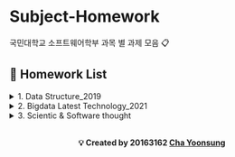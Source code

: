 # Subject-Homework

국민대학교 소프트웨어학부 과목 별 과제 모음 :clipboard:

## :scroll: Homework List

<details>
<summary>1. Data Structure_2019</summary>
<details>
<summary>&nbsp;&nbsp;1-1. Lab</summary>
<div markdown="1">

  - [Lab0 - Basic Exercise](https://github.com/firemancha/Subject-Homework/tree/Structure/%EC%9E%90%EB%A3%8C%EA%B5%AC%EC%A1%B0/Lab/Lab00)

  - [Lab1 - Recursion Test](https://github.com/firemancha/Subject-Homework/tree/Structure/%EC%9E%90%EB%A3%8C%EA%B5%AC%EC%A1%B0/Lab/Lab01)

  - [Lab2 - Magic Square](https://github.com/firemancha/Subject-Homework/tree/Structure/%EC%9E%90%EB%A3%8C%EA%B5%AC%EC%A1%B0/Lab/Lab02)

  - [Lab3 - Parentheses](https://github.com/firemancha/Subject-Homework/tree/Structure/%EC%9E%90%EB%A3%8C%EA%B5%AC%EC%A1%B0/Lab/Lab03)

  - [Lab4 - Stack and Queue Practice](https://github.com/firemancha/Subject-Homework/tree/Structure/%EC%9E%90%EB%A3%8C%EA%B5%AC%EC%A1%B0/Lab/Lab04)

  - [Lab5 - Linked List](https://github.com/firemancha/Subject-Homework/tree/Structure/%EC%9E%90%EB%A3%8C%EA%B5%AC%EC%A1%B0/Lab/Lab05)

  - [Lab6 - Double Linked List](https://github.com/firemancha/Subject-Homework/tree/Structure/%EC%9E%90%EB%A3%8C%EA%B5%AC%EC%A1%B0/Lab/Lab06)

  - [Lab7 - Tree Build, Traverse and Expression](https://github.com/firemancha/Subject-Homework/tree/Structure/%EC%9E%90%EB%A3%8C%EA%B5%AC%EC%A1%B0/Lab/Lab07)

  - [Lab8 - Binary Search Tree](https://github.com/firemancha/Subject-Homework/tree/Structure/%EC%9E%90%EB%A3%8C%EA%B5%AC%EC%A1%B0/Lab/Lab08)

  - [Lab9 - Graph operations](https://github.com/firemancha/Subject-Homework/tree/Structure/%EC%9E%90%EB%A3%8C%EA%B5%AC%EC%A1%B0/Lab/Lab09)

  - [Lab10 - Minimal Spanning Tree](https://github.com/firemancha/Subject-Homework/tree/Structure/%EC%9E%90%EB%A3%8C%EA%B5%AC%EC%A1%B0/Lab/Lab10)

  - [Lab11 - Hashing](https://github.com/firemancha/Subject-Homework/tree/Structure/%EC%9E%90%EB%A3%8C%EA%B5%AC%EC%A1%B0/Lab/Lab11)

</div>
</details>

<details>
<summary>&nbsp;&nbsp;1-2. Homework</summary>
<div markdown="1">

  - [HW1 - Array Exercise](https://github.com/firemancha/Subject-Homework/tree/Structure/%EC%9E%90%EB%A3%8C%EA%B5%AC%EC%A1%B0/HomeWork/HW1)

  - [HW2 - Infix-to-Postfix conversion & Evaluation](https://github.com/firemancha/Subject-Homework/tree/Structure/%EC%9E%90%EB%A3%8C%EA%B5%AC%EC%A1%B0/HomeWork/HW2)

  - [HW3 - Singly Linked List Exercise](https://github.com/firemancha/Subject-Homework/tree/Structure/%EC%9E%90%EB%A3%8C%EA%B5%AC%EC%A1%B0/HomeWork/HW3)

  - [HW4 - Tree Build, Traverse and Evaluation](https://github.com/firemancha/Subject-Homework/tree/Structure/%EC%9E%90%EB%A3%8C%EA%B5%AC%EC%A1%B0/HomeWork/HW4)

  - [HW5 - MIN HEAP implementation](https://github.com/firemancha/Subject-Homework/tree/Structure/%EC%9E%90%EB%A3%8C%EA%B5%AC%EC%A1%B0/HomeWork/HW5)

  - [HW6 - Shortest Path](https://github.com/firemancha/Subject-Homework/tree/Structure/%EC%9E%90%EB%A3%8C%EA%B5%AC%EC%A1%B0/HomeWork/HW6)

</div>
</details>
</details>

<details>
<summary>2. Bigdata Latest Technology_2021</summary>
<div markdown="1">

  1. [NLP - 음절 bigram 확률 계산을 이용한 문장 생성](https://github.com/firemancha/Subject-Homework/tree/Structure/%EB%B9%85%EB%8D%B0%EC%9D%B4%ED%84%B0%20%EC%B5%9C%EC%8B%A0%EA%B8%B0%EC%88%A0/%EA%B3%BC%EC%A0%9C%201)

  2. [NLP - 문장 생성 확률 계산](https://github.com/firemancha/Subject-Homework/tree/Structure/%EB%B9%85%EB%8D%B0%EC%9D%B4%ED%84%B0%20%EC%B5%9C%EC%8B%A0%EA%B8%B0%EC%88%A0/%EA%B3%BC%EC%A0%9C%202)

  3. [NLP - 코사인 유사도를 이용한 문장 유사도 검사](https://github.com/firemancha/Subject-Homework/tree/Structure/%EB%B9%85%EB%8D%B0%EC%9D%B4%ED%84%B0%20%EC%B5%9C%EC%8B%A0%EA%B8%B0%EC%88%A0/%EA%B3%BC%EC%A0%9C%203)

  4. [DPS - WordCount](https://github.com/firemancha/Subject-Homework/tree/Structure/%EB%B9%85%EB%8D%B0%EC%9D%B4%ED%84%B0%20%EC%B5%9C%EC%8B%A0%EA%B8%B0%EC%88%A0/%EA%B3%BC%EC%A0%9C%204)

  5. [DS - Wordcount with toymr](https://github.com/firemancha/Subject-Homework/tree/Structure/%EB%B9%85%EB%8D%B0%EC%9D%B4%ED%84%B0%20%EC%B5%9C%EC%8B%A0%EA%B8%B0%EC%88%A0/%EA%B3%BC%EC%A0%9C%205)

  6. [DPS - 서울 공기질 데이터 분석](https://github.com/firemancha/Subject-Homework/tree/Structure/%EB%B9%85%EB%8D%B0%EC%9D%B4%ED%84%B0%20%EC%B5%9C%EC%8B%A0%EA%B8%B0%EC%88%A0/%EA%B3%BC%EC%A0%9C%206)

  7. [DPS - Spark로 삼각형 구하기](https://github.com/firemancha/Subject-Homework/tree/Structure/%EB%B9%85%EB%8D%B0%EC%9D%B4%ED%84%B0%20%EC%B5%9C%EC%8B%A0%EA%B8%B0%EC%88%A0/%EA%B3%BC%EC%A0%9C%207)

  8. [실습(DPS) - MapReduce를 이용한 WordCount](https://github.com/firemancha/Subject-Homework/tree/Structure/%EB%B9%85%EB%8D%B0%EC%9D%B4%ED%84%B0%20%EC%B5%9C%EC%8B%A0%EA%B8%B0%EC%88%A0/%EC%8B%A4%EC%8A%B5%201)

  9. [실습(DPS) - DFS에서의 WordCount](https://github.com/firemancha/Subject-Homework/tree/Structure/%EB%B9%85%EB%8D%B0%EC%9D%B4%ED%84%B0%20%EC%B5%9C%EC%8B%A0%EA%B8%B0%EC%88%A0/%EC%8B%A4%EC%8A%B5%202)

  10. [실습(DPS) - Graph Mining On MapReduce](https://github.com/firemancha/Subject-Homework/tree/Structure/%EB%B9%85%EB%8D%B0%EC%9D%B4%ED%84%B0%20%EC%B5%9C%EC%8B%A0%EA%B8%B0%EC%88%A0/%EC%8B%A4%EC%8A%B5%203)

</div>
</details>

<details>
<summary>3. Scientic & Software thought</summary>
<div markdown="1">

1. [프로젝트 - 클래스](https://github.com/firemancha/Subject-Homework/blob/python/%EA%B3%BC%ED%95%99%EA%B3%BC%20%EC%86%8C%ED%94%84%ED%8A%B8%EC%9B%A8%EC%96%B4%EC%A0%81%20%EC%82%AC%EA%B3%A0/%EC%B5%9C%EC%A2%85%20%ED%94%84%EB%A1%9C%EC%A0%9D%ED%8A%B8/README.md)

</div>
</details>

<br />

<div align = center>

**:bulb: Created by 20163162 [Cha Yoonsung](https://github.com/firemancha)**

</div>